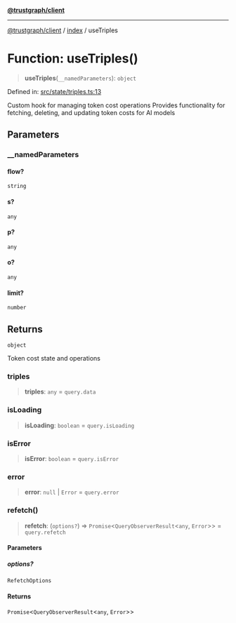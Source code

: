 [**@trustgraph/client**](../../README.md)

***

[@trustgraph/client](../../README.md) / [index](../README.md) / useTriples

# Function: useTriples()

> **useTriples**(`__namedParameters`): `object`

Defined in: [src/state/triples.ts:13](https://github.com/trustgraph-ai/trustgraph-ts-client/blob/24d0d0886a310c1fecf9e6fc95cd3a24cf32c92e/src/state/triples.ts#L13)

Custom hook for managing token cost operations
Provides functionality for fetching, deleting, and updating token costs
for AI models

## Parameters

### \_\_namedParameters

#### flow?

`string`

#### s?

`any`

#### p?

`any`

#### o?

`any`

#### limit?

`number`

## Returns

`object`

Token cost state and operations

### triples

> **triples**: `any` = `query.data`

### isLoading

> **isLoading**: `boolean` = `query.isLoading`

### isError

> **isError**: `boolean` = `query.isError`

### error

> **error**: `null` \| `Error` = `query.error`

### refetch()

> **refetch**: (`options?`) => `Promise`\<`QueryObserverResult`\<`any`, `Error`\>\> = `query.refetch`

#### Parameters

##### options?

`RefetchOptions`

#### Returns

`Promise`\<`QueryObserverResult`\<`any`, `Error`\>\>
